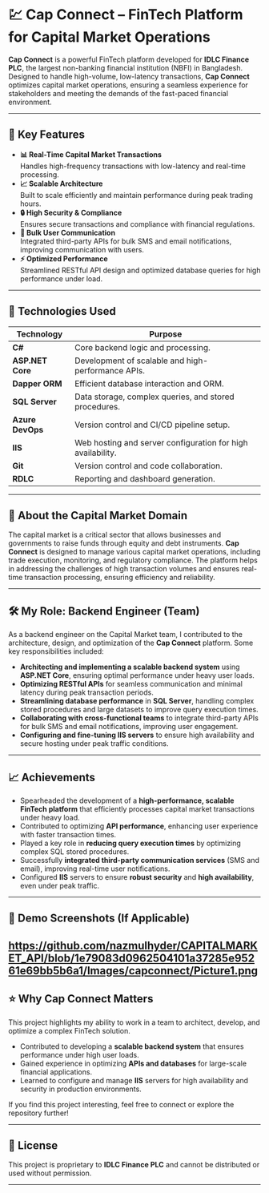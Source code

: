 # 💹 Cap Connect – FinTech Platform for Capital Market Operations

**Cap Connect** is a powerful FinTech platform developed for **IDLC Finance PLC**, the largest non-banking financial institution (NBFI) in Bangladesh. Designed to handle high-volume, low-latency transactions, **Cap Connect** optimizes capital market operations, ensuring a seamless experience for stakeholders and meeting the demands of the fast-paced financial environment.

---

## 🌟 Key Features

- **📊 Real-Time Capital Market Transactions**  
  Handles high-frequency transactions with low-latency and real-time processing.  
- **📈 Scalable Architecture**  
  Built to scale efficiently and maintain performance during peak trading hours.  
- **🔒 High Security & Compliance**  
  Ensures secure transactions and compliance with financial regulations.  
- **💬 Bulk User Communication**  
  Integrated third-party APIs for bulk SMS and email notifications, improving communication with users.  
- **⚡ Optimized Performance**  
  Streamlined RESTful API design and optimized database queries for high performance under load.  

---

## 🔧 Technologies Used

| **Technology**        | **Purpose**                                |
|------------------------|--------------------------------------------|
| **C#**                | Core backend logic and processing.        |
| **ASP.NET Core**      | Development of scalable and high-performance APIs. |
| **Dapper ORM**        | Efficient database interaction and ORM.    |
| **SQL Server**        | Data storage, complex queries, and stored procedures. |
| **Azure DevOps**      | Version control and CI/CD pipeline setup.  |
| **IIS**               | Web hosting and server configuration for high availability. |
| **Git**               | Version control and code collaboration.   |
| **RDLC**              | Reporting and dashboard generation.       |

---

## 🏦 About the Capital Market Domain

The capital market is a critical sector that allows businesses and governments to raise funds through equity and debt instruments. **Cap Connect** is designed to manage various capital market operations, including trade execution, monitoring, and regulatory compliance. The platform helps in addressing the challenges of high transaction volumes and ensures real-time transaction processing, ensuring efficiency and reliability.

---

## 🛠️ My Role: Backend Engineer (Team)

As a backend engineer on the Capital Market team, I contributed to the architecture, design, and optimization of the **Cap Connect** platform. Some key responsibilities included:  
- **Architecting and implementing a scalable backend system** using **ASP.NET Core**, ensuring optimal performance under heavy user loads.  
- **Optimizing RESTful APIs** for seamless communication and minimal latency during peak transaction periods.  
- **Streamlining database performance** in **SQL Server**, handling complex stored procedures and large datasets to improve query execution times.  
- **Collaborating with cross-functional teams** to integrate third-party APIs for bulk SMS and email notifications, improving user engagement.  
- **Configuring and fine-tuning IIS servers** to ensure high availability and secure hosting under peak traffic conditions.

---

## 📈 Achievements

- Spearheaded the development of a **high-performance, scalable FinTech platform** that efficiently processes capital market transactions under heavy load.  
- Contributed to optimizing **API performance**, enhancing user experience with faster transaction times.  
- Played a key role in **reducing query execution times** by optimizing complex SQL stored procedures.  
- Successfully **integrated third-party communication services** (SMS and email), improving real-time user notifications.  
- Configured **IIS** servers to ensure **robust security** and **high availability**, even under peak traffic.

---

## 📸 Demo Screenshots (If Applicable)

https://github.com/nazmulhyder/CAPITALMARKET_API/blob/1e79083d0962504101a37285e95261e69bb5b6a1/Images/capconnect/Picture1.png
---

## ⭐ Why Cap Connect Matters

This project highlights my ability to work in a team to architect, develop, and optimize a complex FinTech solution.  
- Contributed to developing a **scalable backend system** that ensures performance under high user loads.  
- Gained experience in optimizing **APIs and databases** for large-scale financial applications.  
- Learned to configure and manage **IIS** servers for high availability and security in production environments.  

If you find this project interesting, feel free to connect or explore the repository further!

---

## 📜 License

This project is proprietary to **IDLC Finance PLC** and cannot be distributed or used without permission.

---

